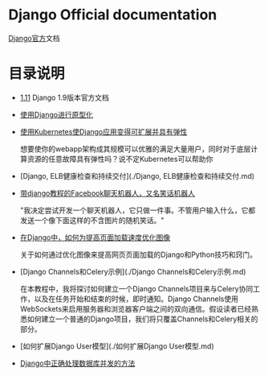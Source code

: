 # Django Official documentation

[Django官方](https://www.djangoproject.com/)文档

# 目录说明
- [1.11](./1.11/) Django 1.9版本官方文档
- [使用Django进行原型化](./使用Django进行原型化.md)

- [使用Kubernetes使Django应用变得可扩展并具有弹性](./使用Kubernetes使Django应用变得可扩展并具有弹性.md)

	想要使你的webapp架构成其规模可以优雅的满足大量用户，同时对于底层计算资源的任意故障具有弹性吗？说不定Kubernetes可以帮助你

- [Django, ELB健康检查和持续交付](./Django, ELB健康检查和持续交付.md)

- [带django教程的Facebook聊天机器人，又名笑话机器人](./带django教程的Facebook聊天机器人，又名笑话机器人.md)

	"我决定尝试开发一个聊天机器人，它只做一件事。不管用户输入什么，它都发送一个像下面这样的不含图片的随机笑话。"

- [在Django中，如何为提高页面加载速度优化图像](./在Django中，如何为提高页面加载速度优化图像.md)

	关于如何通过优化图像来提高网页页面加载的Django和Python技巧和窍门。

- [Django Channels和Celery示例](./Django Channels和Celery示例.md)

	在本教程中，我将探讨如何建立一个Django Channels项目来与Celery协同工作，以及在任务开始和结束的时候，即时通知。Django Channels使用WebSockets来启用服务器和浏览器客户端之间的双向通信。假设读者已经熟悉如何建立一个普通的Django项目，我们将只覆盖Channels和Celery相关的部分。

- [如何扩展Django User模型](./如何扩展Django User模型.md)

- [Django中正确处理数据库并发的方法](./Django中正确处理数据库并发的方法.md)
